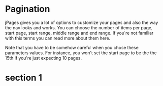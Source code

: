 # Pagination

jPages gives you a lot of options to customize your pages and also the way the nav looks and works. You can choose the number of items per page, start page, start range, middle range and end range. If you're not familiar with this terms you can read more about them here.

Note that you have to be somehow careful when you chose these parameters values. For instance, you won't set the start page to be the the 15th if you're just expecting 10 pages.

# section 1
